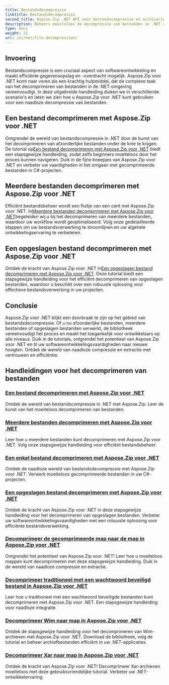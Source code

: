 ```yaml
---
title: Bestandsdecompressie
linktitle: Bestandsdecompressie
second_title: Aspose.Zip .NET API voor bestandscompressie en archivering
description: Beheers moeiteloos de decompressie van bestanden in .NET met Aspose.Zip voor .NET-tutorials. Leer efficiënt omgaan met gecomprimeerde bestanden met stapsgewijze handleidingen.
type: docs
weight: 21
url: /nl/net/file-decompression/
---
```



## Invoering

Bestandscompressie is een cruciaal aspect van softwareontwikkeling en maakt efficiënte gegevensopslag en -overdracht mogelijk. Aspose.Zip voor .NET komt naar voren als een krachtig hulpmiddel, dat de complexe taak van het decomprimeren van bestanden in de .NET-omgeving vereenvoudigt. In deze uitgebreide handleiding duiken we in verschillende scenario's en laten we zien hoe u Aspose.Zip voor .NET kunt gebruiken voor een naadloze decompressie van bestanden.

## Een bestand decomprimeren met Aspose.Zip voor .NET

Ontgrendel de wereld van bestandscompressie in .NET door de kunst van het decomprimeren van afzonderlijke bestanden onder de knie te krijgen. De tutorial op[Een bestand decomprimeren met Aspose.Zip voor .NET](./decompress-file/) biedt een stapsgewijze handleiding, zodat zelfs beginners moeiteloos door het proces kunnen navigeren. Duik in de fijne kneepjes van Aspose.Zip voor .NET en verbeter uw vaardigheden in het omgaan met gecomprimeerde bestanden in C#-projecten.

## Meerdere bestanden decomprimeren met Aspose.Zip voor .NET

 Efficiënt bestandsbeheer wordt een fluitje van een cent met Aspose.Zip voor .NET. In[Meerdere bestanden decomprimeren met Aspose.Zip voor .NET](./decompress-multiple-files/)begeleiden wij u bij het decomprimeren van meerdere bestanden, waardoor uw workflow wordt geoptimaliseerd. Volg onze gedetailleerde stappen om uw bestandsverwerking te stroomlijnen en uw algehele ontwikkelingservaring te verbeteren.

## Een opgeslagen bestand decomprimeren met Aspose.Zip voor .NET

 Ontdek de kracht van Aspose.Zip voor .NET in[Een opgeslagen bestand decomprimeren met Aspose.Zip voor .NET](./decompress-stored-file/). Deze tutorial biedt een stapsgewijze handleiding voor het efficiënt decomprimeren van opgeslagen bestanden, waardoor u beschikt over een robuuste oplossing voor effectieve bestandsverwerking in uw projecten.

## Conclusie

Aspose.Zip voor .NET blijkt een doorbraak te zijn op het gebied van bestandsdecompressie. Of u nu afzonderlijke bestanden, meerdere bestanden of opgeslagen bestanden verwerkt, de bibliotheek vereenvoudigt het proces en maakt het toegankelijk voor ontwikkelaars op alle niveaus. Duik in de tutorials, ontgrendel het potentieel van Aspose.Zip voor .NET en til uw softwareontwikkelingsvaardigheden naar nieuwe hoogten. Ontdek de wereld van naadloze compressie en extractie met vertrouwen en efficiëntie.
## Handleidingen voor het decomprimeren van bestanden
### [Een bestand decomprimeren met Aspose.Zip voor .NET](./decompress-file/)
Ontdek de wereld van bestandscompressie in .NET met Aspose.Zip. Leer de kunst van het moeiteloos decomprimeren van bestanden.
### [Meerdere bestanden decomprimeren met Aspose.Zip voor .NET](./decompress-multiple-files/)
Leer hoe u meerdere bestanden kunt decomprimeren met Aspose.Zip voor .NET. Volg onze stapsgewijze handleiding voor efficiënt bestandsbeheer.
### [Een enkel bestand decomprimeren met Aspose.Zip voor .NET](./decompress-single-file/)
Ontdek de naadloze wereld van bestandsdecompressie met Aspose.Zip voor .NET. Verwerk moeiteloos gecomprimeerde bestanden in uw C#-projecten.
### [Een opgeslagen bestand decomprimeren met Aspose.Zip voor .NET](./decompress-stored-file/)
Ontdek de kracht van Aspose.Zip voor .NET in deze stapsgewijze handleiding voor het decomprimeren van opgeslagen bestanden. Verbeter uw softwareontwikkelingsvaardigheden met een robuuste oplossing voor efficiënte bestandsverwerking.
### [Decomprimeer de gecomprimeerde map naar de map in Aspose.Zip voor .NET](./decompress-compressed-folder-directory/)
Ontgrendel het potentieel van Aspose.Zip voor .NET! Leer hoe u moeiteloos mappen kunt decomprimeren met deze stapsgewijze handleiding. Duik in de wereld van naadloze compressie en extractie.
### [Decomprimeer traditioneel met een wachtwoord beveiligd bestand in Aspose.Zip voor .NET](./decompress-traditionally-password-protected-file/)
Leer hoe u traditioneel met een wachtwoord beveiligde bestanden kunt decomprimeren met Aspose.Zip voor .NET. Een stapsgewijze handleiding voor naadloze integratie.
### [Decomprimeer Wim naar map in Aspose.Zip voor .NET](./decompress-wim-folder/)
Ontdek de stapsgewijze handleiding voor het decomprimeren van Wim-archieven met Aspose.Zip voor .NET. Download de bibliotheek, volg de tutorial en beheer archiefbestanden efficiënt in uw .NET-applicaties.
### [Decomprimeer Xar naar map in Aspose.Zip voor .NET](./decompress-xar-folder/)
Ontdek de kracht van Aspose.Zip voor .NET! Decomprimeer Xar-archieven moeiteloos met deze gebruiksvriendelijke tutorial. Verbeter uw .NET-ontwikkelervaring.